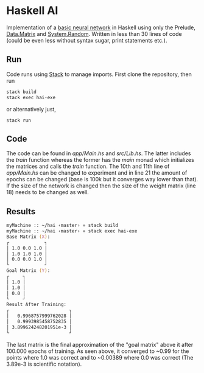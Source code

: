 # Haskell AI
Implementation of a [basic neural network](https://iamtrask.github.io/2015/07/12/basic-python-network/) in Haskell using only the Prelude, [Data.Matrix](https://hackage.haskell.org/package/matrix-0.3.6.1) and [System.Random](https://hackage.haskell.org/package/random).
Written in less than 30 lines of code (could be even less without syntax sugar, print statements etc.).

## Run
Code runs using [Stack](https://docs.haskellstack.org/en/stable/README/) to manage imports. First clone the repository, then run

```zsh
stack build
stack exec hai-exe
```
or alternatively just,

```
stack run
```

## Code
The code can be found in *app/Main.hs* and *src/Lib.hs*. The latter includes the *train* function whereas the former has the *main* monad which initializes the matrices and calls the *train* function.
The 10th and 11th line of *app/Main.hs* can be changed to experiment and in line 21 the amount of epochs can be changed (base is 100k but it converges way lower than that).
If the size of the network is changed then the size of the weight matrix (line 18) needs to be changed as well.

## Results
```zsh
myMachine :: ~/hai ‹master› » stack build
myMachine :: ~/hai ‹master› » stack exec hai-exe
Base Matrix (X):
┌             ┐
│ 1.0 0.0 1.0 │
│ 1.0 1.0 1.0 │
│ 0.0 0.0 1.0 │
└             ┘
Goal Matrix (Y):
┌     ┐
│ 1.0 │
│ 1.0 │
│ 0.0 │
└     ┘
Result After Training:
┌                      ┐
│   0.9968757999762028 │
│   0.9993985458752835 │
│ 3.899624248201951e-3 │
└                      ┘
```
The last matrix is the final approximation of the "goal matrix" above it after 100.000 epochs of training. As seen above, it converged to ~0.99 for the points where 1.0 was correct and to ~0.00389 where 0.0 was correct (The 3.89e-3 is scientific notation).

